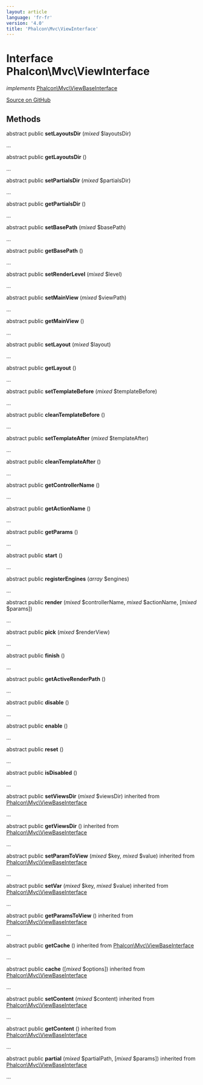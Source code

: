 ```yaml
---
layout: article
language: 'fr-fr'
version: '4.0'
title: 'Phalcon\Mvc\ViewInterface'
---
```


# Interface **Phalcon\Mvc\ViewInterface**

*implements* [Phalcon\Mvc\ViewBaseInterface](api/Phalcon_Mvc_ViewBaseInterface)

<a href="https://github.com/phalcon/cphalcon/tree/v4.0.0/phalcon/mvc/viewinterface.zep" class="btn btn-default btn-sm">Source on GitHub</a>

## Methods

abstract public **setLayoutsDir** (*mixed* $layoutsDir)

...

abstract public **getLayoutsDir** ()

...

abstract public **setPartialsDir** (*mixed* $partialsDir)

...

abstract public **getPartialsDir** ()

...

abstract public **setBasePath** (*mixed* $basePath)

...

abstract public **getBasePath** ()

...

abstract public **setRenderLevel** (*mixed* $level)

...

abstract public **setMainView** (*mixed* $viewPath)

...

abstract public **getMainView** ()

...

abstract public **setLayout** (*mixed* $layout)

...

abstract public **getLayout** ()

...

abstract public **setTemplateBefore** (*mixed* $templateBefore)

...

abstract public **cleanTemplateBefore** ()

...

abstract public **setTemplateAfter** (*mixed* $templateAfter)

...

abstract public **cleanTemplateAfter** ()

...

abstract public **getControllerName** ()

...

abstract public **getActionName** ()

...

abstract public **getParams** ()

...

abstract public **start** ()

...

abstract public **registerEngines** (*array* $engines)

...

abstract public **render** (*mixed* $controllerName, *mixed* $actionName, [*mixed* $params])

...

abstract public **pick** (*mixed* $renderView)

...

abstract public **finish** ()

...

abstract public **getActiveRenderPath** ()

...

abstract public **disable** ()

...

abstract public **enable** ()

...

abstract public **reset** ()

...

abstract public **isDisabled** ()

...

abstract public **setViewsDir** (*mixed* $viewsDir) inherited from [Phalcon\Mvc\ViewBaseInterface](api/Phalcon_Mvc_ViewBaseInterface)

...

abstract public **getViewsDir** () inherited from [Phalcon\Mvc\ViewBaseInterface](api/Phalcon_Mvc_ViewBaseInterface)

...

abstract public **setParamToView** (*mixed* $key, *mixed* $value) inherited from [Phalcon\Mvc\ViewBaseInterface](api/Phalcon_Mvc_ViewBaseInterface)

...

abstract public **setVar** (*mixed* $key, *mixed* $value) inherited from [Phalcon\Mvc\ViewBaseInterface](api/Phalcon_Mvc_ViewBaseInterface)

...

abstract public **getParamsToView** () inherited from [Phalcon\Mvc\ViewBaseInterface](api/Phalcon_Mvc_ViewBaseInterface)

...

abstract public **getCache** () inherited from [Phalcon\Mvc\ViewBaseInterface](api/Phalcon_Mvc_ViewBaseInterface)

...

abstract public **cache** ([*mixed* $options]) inherited from [Phalcon\Mvc\ViewBaseInterface](api/Phalcon_Mvc_ViewBaseInterface)

...

abstract public **setContent** (*mixed* $content) inherited from [Phalcon\Mvc\ViewBaseInterface](api/Phalcon_Mvc_ViewBaseInterface)

...

abstract public **getContent** () inherited from [Phalcon\Mvc\ViewBaseInterface](api/Phalcon_Mvc_ViewBaseInterface)

...

abstract public **partial** (*mixed* $partialPath, [*mixed* $params]) inherited from [Phalcon\Mvc\ViewBaseInterface](api/Phalcon_Mvc_ViewBaseInterface)

...